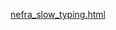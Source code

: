 [nefra_slow_typing.html](https://github.com/user-attachments/files/22608316/nefra_slow_typing.html)
<!DOCTYPE html>
<html lang="en">
<head>
  <meta charset="UTF-8" />
  <meta name="viewport" content="width=device-width, initial-scale=1.0"/>
  <title>Nefra — AI Perfume Muse (Slow Typing)</title>
  <script src="https://cdn.tailwindcss.com"></script>
  <script crossorigin src="https://unpkg.com/react@18/umd/react.development.js"></script>
  <script crossorigin src="https://unpkg.com/react-dom@18/umd/react-dom.development.js"></script>
  <script src="https://unpkg.com/@babel/standalone/babel.min.js"></script>
  <style>
    .bubble p { margin: 0.25rem 0; }
    .bubble ul { margin: 0.25rem 0 0.25rem 1rem; list-style: disc; }
    .rec-title{ font-weight:600; }
    .muted{ color:#6b7280; }
  </style>
</head>
<body class="bg-gradient-to-b from-[#0b0b0c] to-[#161618] text-gray-900">
  <div id="root"></div>

  <script type="text/babel">
    const { useEffect, useRef, useState } = React;

    const SCRIPTS = {
      romantic: {
        label: "Romantic Mood",
        turns: [
          { user: "I want something romantic.", nefra: "Romance can whisper close to the skin or bloom into the room. Do you want something <b>intimate</b> or more <b>expressive</b>?" },
          { user: "Intimate.", nefra: "I’ll keep projection soft and textures creamy. Three shades of romance—each with price, performance, seasonality, gender positioning, and layering:" },
          { user: "", nefra: `<span class="rec-title">1) Maison Francis Kurkdjian À la Rose (EDP)</span>
<ul>
  <li><b>Price:</b> ~€200 (70ml)</li>
  <li><b>Performance:</b> 6–7h, soft sillage (skin-close)</li>
  <li><b>Seasonality:</b> Spring / Summer evenings</li>
  <li><b>Gender:</b> Marketed feminine, <i>truly unisex in wear</i></li>
  <li><b>Layering:</b> Rose lotion or Amyris body oil to extend the glow</li>
</ul>
<p class="muted"><i>Feels like silk sheets at dawn, dew on rose petals—tender, luminous, elegant.</i></p>` },
          { user: "", nefra: `<span class="rec-title">2) BDK Parfums Gris Charnel (EDP)</span>
<ul>
  <li><b>Price:</b> ~€190 (100ml)</li>
  <li><b>Performance:</b> 7–8h, discreet/moderate</li>
  <li><b>Seasonality:</b> Autumn / Spring dinners</li>
  <li><b>Gender:</b> Unisex</li>
  <li><b>Layering:</b> Vanilla body cream to boost sandalwood creaminess</li>
</ul>
<p class="muted"><i>Fig skin and warm tea in a dim café—modern, sensual, slightly playful.</i></p>` },
          { user: "", nefra: `<span class="rec-title">3) Chanel Coromandel (Les Exclusifs, EDP)</span>
<ul>
  <li><b>Price:</b> ~€295 (75ml)</li>
  <li><b>Performance:</b> 8–10h, moderate (room-halo if oversprayed)</li>
  <li><b>Seasonality:</b> Autumn / Winter nights</li>
  <li><b>Gender:</b> Marketed feminine, commonly worn by men (unisex)</li>
  <li><b>Layering:</b> Amber/vanilla cream to soften patchouli</li>
</ul>
<p class="muted"><i>Velvet curtains and lacquered wood—patchouli smoothed by vanilla/benzoin; a cashmere shawl for the soul.</i></p>` },
          { user: "Which is best for a dinner date?", nefra: "For <b>tender intimacy</b> choose Gris Charnel. For <b>elegant delicacy</b> choose À la Rose. If you want to be <b>remembered</b>, Coromandel wraps you in quiet opulence." }
        ]
      }
      // (other scenarios omitted here for brevity, same as before)
    };

    const uid = () => Math.random().toString(36).slice(2);

    function Bubble({ role, text }) {
      const isUser = role === "user";
      return (
        <div className={"w-full flex " + (isUser ? "justify-end" : "justify-start")}>
          <div className={"bubble max-w-[80%] rounded-2xl px-4 py-3 shadow " + (isUser ? "bg-gray-900 text-white rounded-br-md" : "bg-[#fcfbf7] text-gray-900 border border-[#ece7df] rounded-bl-md")}>
            <div className="leading-relaxed whitespace-pre-line" dangerouslySetInnerHTML={{__html: text}}></div>
            <div className="mt-1 text-[10px] opacity-60 text-right">{isUser ? "You" : "Nefra"}</div>
          </div>
        </div>
      );
    }

    function NefraPrototype() {
      const [messages, setMessages] = useState([{ id: uid(), role: "nefra", text: "Hello, I’m Nefra — your AI perfume muse. Tap a scenario below and I’ll guide you with boutique‑style advice." }]);
      const [isPlaying, setIsPlaying] = useState(false);
      const logRef = useRef(null);

      useEffect(() => { logRef.current?.scrollTo({ top: logRef.current.scrollHeight, behavior: "smooth" }); }, [messages]);

      const sleep = (ms) => new Promise((r) => setTimeout(r, ms));

      const typewriterAppend = async (full) => {
        const id = uid();
        let current = "";
        setMessages((m) => [...m, { id, role: "nefra", text: current }]);
        for (const ch of full) {
          current += ch;
          setMessages((m) => m.map((msg) => (msg.id === id ? { ...msg, text: current } : msg)));
          await sleep(35); // slower typing
        }
      };

      const playScript = async (key) => {
        if (isPlaying) return;
        setIsPlaying(true);
        const seq = SCRIPTS[key].turns;
        for (const t of seq) {
          if (t.user) setMessages((m) => [...m, { id: uid(), role: "user", text: t.user }]);
          await sleep(800); // pause after user
          await typewriterAppend(t.nefra);
          await sleep(600); // pause before next turn
        }
        setIsPlaying(false);
      };

      const reset = () => setMessages([{ id: uid(), role: "nefra", text: "Hello, I’m Nefra — your AI perfume muse. Tap a scenario below and I’ll guide you with boutique‑style advice." }]);

      return (
        <div className="min-h-screen w-full p-6">
          <div className="mx-auto max-w-3xl">
            <div className="mb-4 flex items-center justify-between">
              <div className="flex items-center gap-3">
                <div className="h-10 w-10 rounded-2xl bg-gray-900 text-white grid place-items-center font-semibold">N</div>
                <div>
                  <h1 className="text-xl font-semibold text-white">Nefra — AI Perfume Muse</h1>
                  <p className="text-sm text-gray-300">Now with slower letter-by-letter typing & pauses</p>
                </div>
              </div>
              <button onClick={reset} className="px-3 py-2 rounded-xl bg-white border border-gray-200 text-sm shadow hover:shadow-md">Reset</button>
            </div>

            <div className="rounded-2xl bg-white shadow-lg border border-[#ece7df] overflow-hidden">
              <div ref={logRef} className="h-[60vh] overflow-y-auto p-4 space-y-3 bg-white">
                {messages.map((m) => (<Bubble key={m.id} role={m.role} text={m.text} />))}
              </div>
              <div className="border-t border-[#ece7df] p-4">
                <div className="grid grid-cols-2 md:grid-cols-4 gap-2">
                  {Object.entries(SCRIPTS).map(([key, cfg]) => (
                    <button key={key} onClick={() => playScript(key)} disabled={isPlaying}
                      className={"rounded-xl px-3 py-2 text-sm shadow " + (isPlaying ? "bg-gray-100 text-gray-400 border border-gray-200" : "bg-gray-900 text-white hover:shadow-md")}>
                      {cfg.label}
                    </button>
                  ))}
                </div>
              </div>
            </div>
          </div>
        </div>
      );
    }

    const root = ReactDOM.createRoot(document.getElementById("root"));
    root.render(<NefraPrototype />);
  </script>
</body>
</html>
